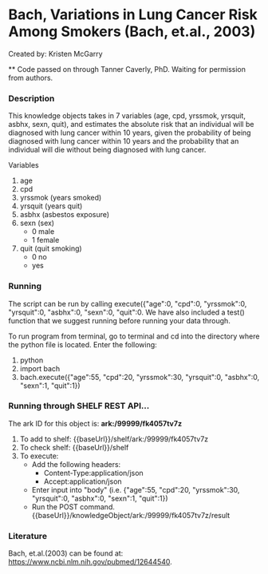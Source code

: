 # Bach, Variations in Lung Cancer Risk Among Smokers (Bach, et.al., 2003)
Created by: Kristen McGarry

** Code passed on through Tanner Caverly, PhD. Waiting for permission from authors.

### Description
This knowledge objects takes in 7 variables (age, cpd, yrssmok, yrsquit, asbhx, sexn, quit), and estimates the absolute risk that an individual will be diagnosed with lung cancer within 10 years, given the probability of being diagnosed with lung cancer within 10 years and the probability that an individual will die without being diagnosed with lung cancer.

Variables
  1. age
  2. cpd
  3. yrssmok (years smoked)
  4. yrsquit (years quit)
  5. asbhx (asbestos exposure)
  6. sexn (sex)
      - 0 male
      - 1 female
  7. quit (quit smoking)
      - 0 no
      - yes

### Running
The script can be run by calling execute({"age":0, "cpd":0, "yrssmok":0, "yrsquit":0, "asbhx":0, "sexn":0, "quit":0. We have also included a test() function that we suggest running before running your data through.

To run program from terminal, go to terminal and cd into the directory where the python file is located. Enter the following:
1. python
2. import bach
3. bach.execute({"age":55, "cpd":20, "yrssmok":30, "yrsquit":0, "asbhx":0, "sexn":1, "quit":1})

### Running through SHELF REST API...
The ark ID for this object is: **ark:/99999/fk4057tv7z**

1. To add to shelf: {{baseUrl}}/shelf/ark:/99999/fk4057tv7z
2. To check shelf: {{baseUrl}}/shelf
3. To execute:
   - Add the following headers:
     - Content-Type:application/json
     - Accept:application/json
   - Enter input into "body" (i.e. {"age":55, "cpd":20, "yrssmok":30, "yrsquit":0, "asbhx":0, "sexn":1, "quit":1})
   - Run the POST command. {{baseUrl}}/knowledgeObject/ark:/99999/fk4057tv7z/result


### Literature
Bach, et.al.(2003) can be found at: https://www.ncbi.nlm.nih.gov/pubmed/12644540.
